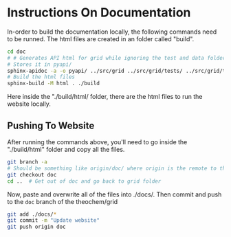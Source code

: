 # Instructions On Documentation

In-order to build the documentation locally, the following commands need to
be runned. The html files are created in an folder called "build".

```bash
cd doc
# # Generates API html for grid while ignoring the test and data folders.
# Stores it in pyapi/
sphinx-apidoc -a -o pyapi/ ../src/grid ../src/grid/tests/ ../src/grid/test/ ../src/grid/data/ --separate
# Build the html files
sphinx-build -M html . ./build
```
Here inside the "./build/html/ folder, there are the html files to run the website locally.


## Pushing To Website

After running the commands above, you'll need to go inside the  "./build/html" folder and copy all the files.

```bash
git branch -a
# Should be something like origin/doc/ where origin is the remote to the theochem/grid Github
git checkout doc
cd ..  # Get out of doc and go back to grid folder
```
Now, paste and overwrite all of the files into ./docs/. Then commit and push to the `doc` branch of the theochem/grid
```bash
git add ./docs/*
git commit -m "Update website"
git push origin doc
```
